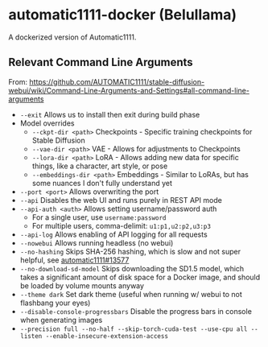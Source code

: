 # automatic1111-docker (Belullama) 

A dockerized version of Automatic1111.

## Relevant Command Line Arguments

From: https://github.com/AUTOMATIC1111/stable-diffusion-webui/wiki/Command-Line-Arguments-and-Settings#all-command-line-arguments

- `--exit` Allows us to install then exit during build phase
- Model overrides
  - `--ckpt-dir <path>` Checkpoints - Specific training checkpoints for Stable Diffusion
  - `--vae-dir <path>` VAE - Allows for adjustments to Checkpoints
  - `--lora-dir <path>` LoRA - Allows adding new data for specific things, like a character, art style, or pose
  - `--embeddings-dir <path>` Embeddings - Similar to LoRAs, but has some nuances I don't fully understand yet
- `--port <port>` Allows overwriting the port
- `--api` Disables the web UI and runs purely in REST API mode
- `--api-auth <auth>` Allows setting username/password auth
  - For a single user, use `username:password`
  - For multiple users, comma-delimit: `u1:p1,u2:p2,u3:p3`
- `--api-log` Allows enabling of API logging for all requests
- `--nowebui` Allows running headless (no webui)
- `--no-hashing` Skips SHA-256 hashing, which is slow and not super helpful, see [automatic1111#13577](https://github.com/AUTOMATIC1111/stable-diffusion-webui/discussions/13577)
- `--no-download-sd-model` Skips downloading the SD1.5 model, which takes a significant amount of disk space for a Docker image, and should be loaded by volume mounts anyway
- `--theme dark` Set dark theme (useful when running w/ webui to not flashbang your eyes)
- `--disable-console-progressbars` Disable the progress bars in console when generating images
- `--precision full --no-half --skip-torch-cuda-test --use-cpu all --listen --enable-insecure-extension-access`
